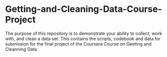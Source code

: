 # Getting-and-Cleaning-Data-Course-Project
The purpose of this repository is to demonstrate your ability to collect, work with, and clean a data set.
This contains the scripts, codebook and data for submission for the final project of the Coursera Course on Geeting and Cleanning Data
